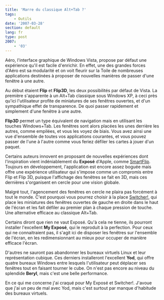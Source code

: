 ```yaml
---
title: 'Marre du classique Alt+Tab ?'
tags:
    - Outils
date: '2007-03-28'
section: default
lang: fr
type: post
2007:
    - '03'
---
```


Aéro, l'interface graphique de Windows Vista, propose par défaut une expérience qu'il est facile d'enrichir. En effet, une des grandes forces d'Aéro est sa modularité et on voit fleurir sur la Toile de nombreuses applications destinées à proposer de nouvelles manières de passer d'une fenêtre à une autre.

Au début étaient **Flip** et **Flip3D**, les deux possibilités par défaut de Vista. La première s'apparente à un Alt+Tab classique sous Windows XP, à ceci près qu'ici l'utilisateur profite de miniatures de ses fenêtres ouvertes, et d'un sympathique effet de transparence. De quoi passer rapidement et simplement d'une fenêtre à une autre.

**Flip3D** permet un type équivalent de navigation mais en utilisant les touches Windows+Tab. Les fenêtres sont alors placées les unes derrière les autres, comme empilées, et vous les voyez de biais. Vous avez ainsi une vue d'ensemble de toutes vos applications courantes, et vous pouvez passer de l'une à l'autre comme vous feriez défiler les cartes à jouer d'un paquet.

Certains auteurs innovent en proposant de nouvelles expériences dont l'inspiration vient indéniablement du **Exposé** d'Apple, comme [SmartFlip](http://www.clubic.com/telecharger-fiche33580-smartflip.html). Toujours en développement, l'application est encore assez boguée mais offre une expérience utilisateur qui s'impose comme un compromis entre Flip et Flip 3D, puisque l'affichage des fenêtres se fait en 3D, mais ces dernières s'organisent en cercle pour une vision globale.

Malgré tout, l'agencement des fenêtres en cercle ne plaira pas forcément à tout le monde. C'est pourquoi vous pourrez choisir à la place [Switcher!](http://insentient.net/), qui place les miniatures des fenêtres ouvertes de gauche en droite dans le haut de l'écran et les fait défiler au premier plan à chaque pression de touche. Une alternative efficace au classique Alt+Tab.

Certains diront que rien ne vaut Exposé. Qu'à cela ne tienne, ils pourront installer l'excellent **My Exposé**, qui le reproduit à la perfection. Pour ceux qui ne connaitraient pas, il s'agit ici de disposer les fenêtres sur l'ensemble de l'écran, en les redimensionnant au mieux pour occuper de manière efficace l'écran.

D'autres ne sauront pas abandonner les bureaux virtuels Linux et leur représentation cubique. Ces derniers installeront l'excellent **Yod**, qui offre quatre bureaux Windows entre lesquels l'utilisateur peut déplacer ses fenêtres tout en faisant tourner le cube. On n'est pas encore au niveau du splendide **Beryl**, mais c'est une belle performance.

En ce qui me concerne j'ai craqué pour My Exposé et Switcher!. J'avoue que j'ai un peu de mal avec Yod, mais c'est surtout par manque d'habitude des bureaux virtuels.
